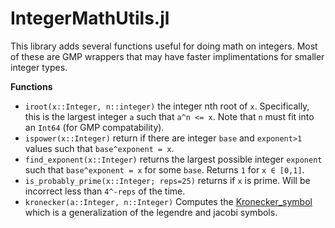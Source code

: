 # IntegerMathUtils.jl

This library adds several functions useful for doing math on integers. Most of these are GMP wrappers that may have faster implimentations for smaller integer types.

**Functions**

* `iroot(x::Integer, n::integer)` the integer nth root of `x`. Specifically, this is the largest integer `a` such that `a^n <= x`. Note that `n` must fit into an `Int64` (for GMP compatability).
* `ispower(x::Integer)` return if there are integer `base` and `exponent>1` values such that `base^exponent = x`.
* `find_exponent(x::Integer)` returns the largest possible integer `exponent` such that `base^exponent = x` for some `base`. Returns `1` for `x ∈ [0,1]`.
* `is_probably_prime(x::Integer; reps=25)` returns if `x` is prime. Will be incorrect less than `4^-reps` of the time.
* `kronecker(a::Integer, n::Integer)` Computes the [Kronecker_symbol](https://en.wikipedia.org/wiki/Kronecker_symbol) which is a generalization of the legendre and jacobi symbols.
